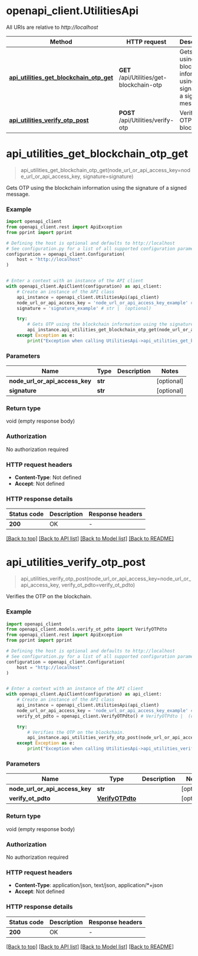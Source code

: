 # openapi_client.UtilitiesApi

All URIs are relative to *http://localhost*

Method | HTTP request | Description
------------- | ------------- | -------------
[**api_utilities_get_blockchain_otp_get**](UtilitiesApi.md#api_utilities_get_blockchain_otp_get) | **GET** /api/Utilities/get-blockchain-otp | Gets OTP using the blockchain information using the signature of a signed message.
[**api_utilities_verify_otp_post**](UtilitiesApi.md#api_utilities_verify_otp_post) | **POST** /api/Utilities/verify-otp | Verifies the OTP on the blockchain.


# **api_utilities_get_blockchain_otp_get**
> api_utilities_get_blockchain_otp_get(node_url_or_api_access_key=node_url_or_api_access_key, signature=signature)

Gets OTP using the blockchain information using the signature of a signed message.

### Example


```python
import openapi_client
from openapi_client.rest import ApiException
from pprint import pprint

# Defining the host is optional and defaults to http://localhost
# See configuration.py for a list of all supported configuration parameters.
configuration = openapi_client.Configuration(
    host = "http://localhost"
)


# Enter a context with an instance of the API client
with openapi_client.ApiClient(configuration) as api_client:
    # Create an instance of the API class
    api_instance = openapi_client.UtilitiesApi(api_client)
    node_url_or_api_access_key = 'node_url_or_api_access_key_example' # str |  (optional)
    signature = 'signature_example' # str |  (optional)

    try:
        # Gets OTP using the blockchain information using the signature of a signed message.
        api_instance.api_utilities_get_blockchain_otp_get(node_url_or_api_access_key=node_url_or_api_access_key, signature=signature)
    except Exception as e:
        print("Exception when calling UtilitiesApi->api_utilities_get_blockchain_otp_get: %s\n" % e)
```



### Parameters


Name | Type | Description  | Notes
------------- | ------------- | ------------- | -------------
 **node_url_or_api_access_key** | **str**|  | [optional] 
 **signature** | **str**|  | [optional] 

### Return type

void (empty response body)

### Authorization

No authorization required

### HTTP request headers

 - **Content-Type**: Not defined
 - **Accept**: Not defined

### HTTP response details

| Status code | Description | Response headers |
|-------------|-------------|------------------|
**200** | OK |  -  |

[[Back to top]](#) [[Back to API list]](../README.md#documentation-for-api-endpoints) [[Back to Model list]](../README.md#documentation-for-models) [[Back to README]](../README.md)

# **api_utilities_verify_otp_post**
> api_utilities_verify_otp_post(node_url_or_api_access_key=node_url_or_api_access_key, verify_ot_pdto=verify_ot_pdto)

Verifies the OTP on the blockchain.

### Example


```python
import openapi_client
from openapi_client.models.verify_ot_pdto import VerifyOTPdto
from openapi_client.rest import ApiException
from pprint import pprint

# Defining the host is optional and defaults to http://localhost
# See configuration.py for a list of all supported configuration parameters.
configuration = openapi_client.Configuration(
    host = "http://localhost"
)


# Enter a context with an instance of the API client
with openapi_client.ApiClient(configuration) as api_client:
    # Create an instance of the API class
    api_instance = openapi_client.UtilitiesApi(api_client)
    node_url_or_api_access_key = 'node_url_or_api_access_key_example' # str |  (optional)
    verify_ot_pdto = openapi_client.VerifyOTPdto() # VerifyOTPdto |  (optional)

    try:
        # Verifies the OTP on the blockchain.
        api_instance.api_utilities_verify_otp_post(node_url_or_api_access_key=node_url_or_api_access_key, verify_ot_pdto=verify_ot_pdto)
    except Exception as e:
        print("Exception when calling UtilitiesApi->api_utilities_verify_otp_post: %s\n" % e)
```



### Parameters


Name | Type | Description  | Notes
------------- | ------------- | ------------- | -------------
 **node_url_or_api_access_key** | **str**|  | [optional] 
 **verify_ot_pdto** | [**VerifyOTPdto**](VerifyOTPdto.md)|  | [optional] 

### Return type

void (empty response body)

### Authorization

No authorization required

### HTTP request headers

 - **Content-Type**: application/json, text/json, application/*+json
 - **Accept**: Not defined

### HTTP response details

| Status code | Description | Response headers |
|-------------|-------------|------------------|
**200** | OK |  -  |

[[Back to top]](#) [[Back to API list]](../README.md#documentation-for-api-endpoints) [[Back to Model list]](../README.md#documentation-for-models) [[Back to README]](../README.md)

